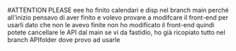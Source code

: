 #ATTENTION PLEASE
eee ho finito calendari e disp nel branch main perché all'inizio pensavo di aver finito e volevo provare a modifcare il front-end per usarli
dato che non le avevo finite non ho modificato il front-end quindi potete cancellare le API dal main se vi da fastidio, ho già 
ricopiato tutto nel branch APIfolder dove provo ad usarle
